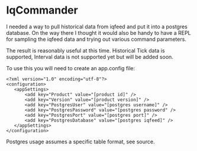 # IqCommander

I needed a way to pull historical data from iqfeed and put it into a postgres database. On the way there I thought it would
also be handy to have a REPL for sampling the iqfeed data and trying out various command parameters.

The result is reasonably useful at this time. Historical Tick data is supported, Interval data is not supported yet but will
be added soon.

To use this you will need to create an app.config file:

    <?xml version="1.0" encoding="utf-8"?>
    <configuration>
       <appSettings>
           <add key="Product" value="[product id]" />
           <add key="Version" value="[product version]" />
           <add key="PostgresUser" value="[postgres username]" />
           <add key="PostgresPassword" value="[postgres password" />
           <add key="PostgresPort" value="[postgres port]" />
           <add key="PostgresDatabase" value="[postgres iqfeed]" />
       </appSettings>
    </configuration>

Postgres usage assumes a specific table format, see source.

